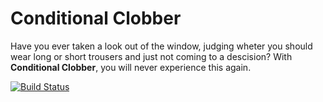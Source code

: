 # Conditional Clobber

Have you ever taken a look out of the window, judging wheter you should wear long or short trousers and just not coming to a descision? With **Conditional Clobber**, you will never experience this again.

[![Build Status](https://travis-ci.com/rapgru/conditional-clobber.svg?branch=master)](https://travis-ci.com/rapgru/conditional-clobber)
